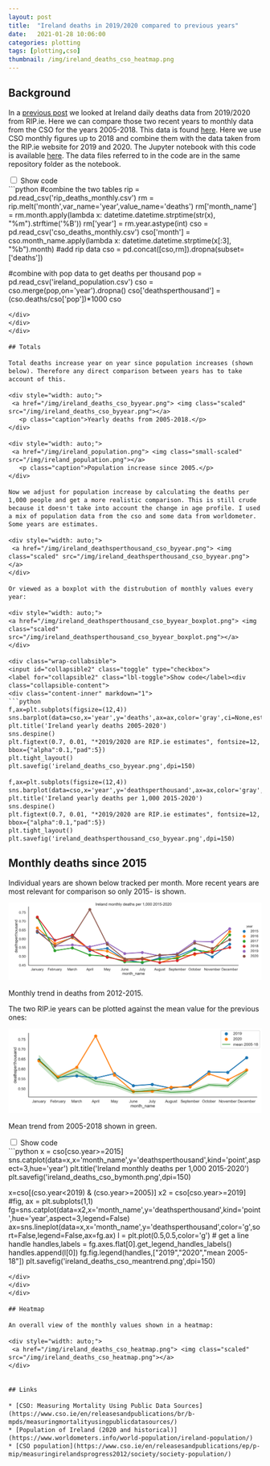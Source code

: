 ```yaml
---
layout: post
title:  "Ireland deaths in 2019/2020 compared to previous years"
date:   2021-01-28 10:06:00
categories: plotting
tags: [plotting,cso]
thumbnail: /img/ireland_deaths_cso_heatmap.png
---
```


## Background

In a [previous post](/plotting/ireland-ripie-deaths) we looked at Ireland daily deaths data from 2019/2020 from RIP.ie. Here we can compare those two recent years to monthly data from the CSO for the years 2005-2018. This data is found [here](https://statbank.cso.ie/px/pxeirestat/Statire/SelectVarVal/Define.asp?maintable=VSD01&PLanguage=0). Here we use CSO monthly figures up to 2018 and combine them with the data taken from the RIP.ie website for 2019 and 2020. The Jupyter notebook with this code is available [here](https://github.com/dmnfarrell/teaching/blob/master/misc/ireland_rip_deaths.ipynb). The data files referred to in the code are in the same repository folder as the notebook.

 <div class="wrap-collabsible">
 <input id="collapsible1" class="toggle" type="checkbox">
 <label for="collapsible1" class="lbl-toggle">Show code</label><div class="collapsible-content">
 <div class="content-inner" markdown="1">
 ```python
#combine the two tables
rip = pd.read_csv('rip_deaths_monthly.csv')
rm = rip.melt('month',var_name='year',value_name='deaths')
rm['month_name'] = rm.month.apply(lambda x: datetime.datetime.strptime(str(x), "%m").strftime('%B'))
rm['year'] = rm.year.astype(int)
cso = pd.read_csv('cso_deaths_monthly.csv')
cso['month'] = cso.month_name.apply(lambda x: datetime.datetime.strptime(x[:3], "%b").month)
#add rip data
cso = pd.concat([cso,rm]).dropna(subset=['deaths'])

#combine with pop data to get deaths per thousand
pop = pd.read_csv('ireland_population.csv')
cso = cso.merge(pop,on='year').dropna()
cso['deathsperthousand'] = (cso.deaths/cso['pop'])*1000
cso
 ```
 </div>
 </div>
 </div>

## Totals

Total deaths increase year on year since population increases (shown below). Therefore any direct comparison between years has to take account of this.

 <div style="width: auto;">
  <a href="/img/ireland_deaths_cso_byyear.png"> <img class="scaled" src="/img/ireland_deaths_cso_byyear.png"></a>  
    <p class="caption">Yearly deaths from 2005-2018.</p>
 </div>

 <div style="width: auto;">
  <a href="/img/ireland_population.png"> <img class="small-scaled" src="/img/ireland_population.png"></a>  
    <p class="caption">Population increase since 2005.</p>
 </div>

Now we adjust for population increase by calculating the deaths per 1,000 people and get a more realistic comparison. This is still crude because it doesn't take into account the change in age profile. I used a mix of population data from the cso and some data from worldometer. Some years are estimates.

 <div style="width: auto;">
  <a href="/img/ireland_deathsperthousand_cso_byyear.png"> <img class="scaled" src="/img/ireland_deathsperthousand_cso_byyear.png"></a>  
 </div>

Or viewed as a boxplot with the distrubution of monthly values every year:

<div style="width: auto;">
 <a href="/img/ireland_deathsperthousand_cso_byyear_boxplot.png"> <img class="scaled" src="/img/ireland_deathsperthousand_cso_byyear_boxplot.png"></a>  
</div>

 <div class="wrap-collabsible">
 <input id="collapsible2" class="toggle" type="checkbox">
 <label for="collapsible2" class="lbl-toggle">Show code</label><div class="collapsible-content">
 <div class="content-inner" markdown="1">
 ```python
 f,ax=plt.subplots(figsize=(12,4))
 sns.barplot(data=cso,x='year',y='deaths',ax=ax,color='gray',ci=None,estimator=sum)
 plt.title('Ireland yearly deaths 2005-2020')
 sns.despine()
 plt.figtext(0.7, 0.01, "*2019/2020 are RIP.ie estimates", fontsize=12, bbox={"alpha":0.1,"pad":5})
 plt.tight_layout()
 plt.savefig('ireland_deaths_cso_byyear.png',dpi=150)

 f,ax=plt.subplots(figsize=(12,4))
 sns.barplot(data=cso,x='year',y='deathsperthousand',ax=ax,color='gray',ci=None,estimator=sum)
 plt.title('Ireland yearly deaths per 1,000 2015-2020')
 sns.despine()
 plt.figtext(0.7, 0.01, "*2019/2020 are RIP.ie estimates", fontsize=12, bbox={"alpha":0.1,"pad":5})
 plt.tight_layout()
 plt.savefig('ireland_deathsperthousand_cso_byyear.png',dpi=150)
 ```
 </div>
 </div>
 </div>

## Monthly deaths since 2015

Individual years are shown below tracked per month. More recent years are most relevant for comparison so only 2015- is shown.

<div style="width: auto;">
 <a href="/img/ireland_deaths_cso_bymonth.png"> <img class="scaled" src="/img/ireland_deaths_cso_bymonth.png"></a>  
   <p class="caption">Monthly trend in deaths from 2012-2015.</p>
</div>

The two RIP.ie years can be plotted against the mean value for the previous ones:

<div style="width: auto;">
 <a href="/img/ireland_deaths_cso_meantrend.png"> <img class="scaled" src="/img/ireland_deaths_cso_meantrend.png"></a>  
   <p class="caption">Mean trend from 2005-2018 shown in green. </p>
</div>

<div class="wrap-collabsible">
<input id="collapsible3" class="toggle" type="checkbox">
<label for="collapsible3" class="lbl-toggle">Show code</label><div class="collapsible-content">
<div class="content-inner" markdown="1">
```python
x = cso[cso.year>=2015]
sns.catplot(data=x,x='month_name',y='deathsperthousand',kind='point',aspect=3,hue='year')
plt.title('Ireland monthly deaths per 1,000 2015-2020')
plt.savefig('ireland_deaths_cso_bymonth.png',dpi=150)

x=cso[(cso.year<2019) & (cso.year>=2005)]
x2 = cso[cso.year>=2019]
#fig, ax = plt.subplots(1,1)
fg=sns.catplot(data=x2,x='month_name',y='deathsperthousand',kind='point',hue='year',aspect=3,legend=False)
ax=sns.lineplot(data=x,x='month_name',y='deathsperthousand',color='g',sort=False,legend=False,ax=fg.ax)
l = plt.plot(0.5,0.5,color='g') # get a line handle
handles,labels = fg.axes.flat[0].get_legend_handles_labels()
handles.append(l[0])
fg.fig.legend(handles,["2019","2020","mean 2005-18"])
plt.savefig('ireland_deaths_cso_meantrend.png',dpi=150)
```
</div>
</div>
</div>

## Heatmap

An overall view of the monthly values shown in a heatmap:

<div style="width: auto;">
 <a href="/img/ireland_deaths_cso_heatmap.png"> <img class="scaled" src="/img/ireland_deaths_cso_heatmap.png"></a>  
</div>


## Links

* [CSO: Measuring Mortality Using Public Data Sources](https://www.cso.ie/en/releasesandpublications/br/b-mpds/measuringmortalityusingpublicdatasources/)
* [Population of Ireland (2020 and historical)](https://www.worldometers.info/world-population/ireland-population/)
* [CSO population](https://www.cso.ie/en/releasesandpublications/ep/p-mip/measuringirelandsprogress2012/society/society-population/)
